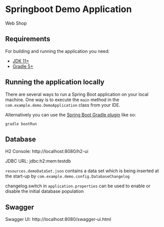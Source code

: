 # Springboot Demo Application

Web Shop

## Requirements

For building and running the application you need:

- [JDK 11+](https://www.oracle.com/java/technologies/javase-downloads.html)
- [Gradle 5+](https://gradle.org)

## Running the application locally

There are several ways to run a Spring Boot application on your local machine. One way is to execute the `main` method in the `com.example.demo.DemoApplication` class from your IDE.

Alternatively you can use the [Spring Boot Gradle plugin](https://spring.io/guides/gs/gradle/) like so:

```shell
gradle bootRun
```

## Database

H2 Console: http://localhost:8080/h2-ui

JDBC URL: jdbc:h2:mem:testdb

`resources.demoDataSet.json` contains a data set which is being inserted at the start-up by `com.example.demo.config.DatabaseChangelog`

changelog.switch in `application.properties` can be used to enable or disable the initial database population

## Swagger

Swagger UI: http://localhost:8080/swagger-ui.html